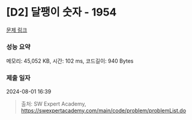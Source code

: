 # [D2] 달팽이 숫자 - 1954 

[문제 링크](https://swexpertacademy.com/main/code/problem/problemDetail.do?contestProbId=AV5PobmqAPoDFAUq) 

### 성능 요약

메모리: 45,052 KB, 시간: 102 ms, 코드길이: 940 Bytes

### 제출 일자

2024-08-01 16:39



> 출처: SW Expert Academy, https://swexpertacademy.com/main/code/problem/problemList.do